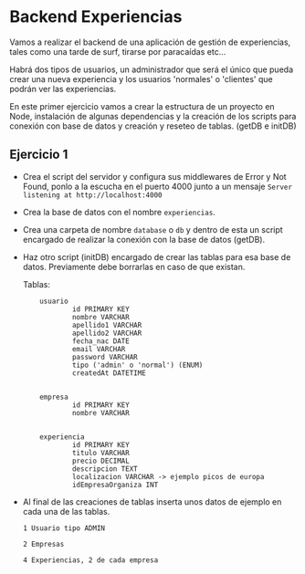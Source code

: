 # Backend Experiencias

Vamos a realizar el backend de una aplicación de gestión de experiencias, tales como una tarde de surf, tirarse por paracaídas etc...

Habrá dos tipos de usuarios, un administrador que será el único que pueda crear una nueva experiencia y los usuarios 'normales' o 'clientes' que podrán ver las experiencias.

En este primer ejercicio vamos a crear la estructura de un proyecto en Node, instalación de algunas dependencias y la creación de los scripts para conexión con base de datos y creación y reseteo de tablas. (getDB e initDB)

## Ejercicio 1

-   Crea el script del servidor y configura sus middlewares de Error y Not Found, ponlo a la escucha en el puerto 4000 junto
    a un mensaje `Server listening at http://localhost:4000`

-   Crea la base de datos con el nombre `experiencias`.

-   Crea una carpeta de nombre `database` o `db` y dentro de esta un script encargado de realizar la conexión con la base de datos (getDB).

-   Haz otro script (initDB) encargado de crear las tablas para esa base de datos. Previamente debe borrarlas en caso de que existan.

    Tablas:

            usuario
                    id PRIMARY KEY
                    nombre VARCHAR
                    apellido1 VARCHAR
                    apellido2 VARCHAR
                    fecha_nac DATE
                    email VARCHAR
                    password VARCHAR
                    tipo ('admin' o 'normal') (ENUM)
                    createdAt DATETIME


            empresa
                    id PRIMARY KEY
                    nombre VARCHAR


            experiencia
                    id PRIMARY KEY
                    titulo VARCHAR
                    precio DECIMAL
                    descripcion TEXT
                    localizacion VARCHAR -> ejemplo picos de europa
                    idEmpresaOrganiza INT

-   Al final de las creaciones de tablas inserta unos datos de ejemplo en cada una de las tablas.

        1 Usuario tipo ADMIN

        2 Empresas

        4 Experiencias, 2 de cada empresa


